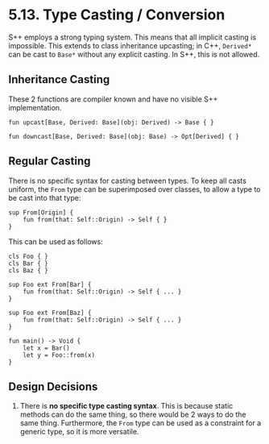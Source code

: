 # 5.13. Type Casting / Conversion

<primary-label ref="header-label"/>

<secondary-label ref="doc-wip"/>

S++ employs a strong typing system. This means that all implicit casting is impossible. This extends to class
inheritance upcasting; in C++, `Derived*` can be cast to `Base*` without any explicit casting. In S++, this is not
allowed.

## Inheritance Casting

These 2 functions are compiler known and have no visible S++ implementation.

```
fun upcast[Base, Derived: Base](obj: Derived) -> Base { }

fun downcast[Base, Derived: Base](obj: Base) -> Opt[Derived] { }
```

## Regular Casting

There is no specific syntax for casting between types. To keep all casts uniform, the `From` type can be superimposed
over classes, to allow a type to be cast into that type:

```
sup From[Origin] {
    fun from(that: Self::Origin) -> Self { }
}
```

This can be used as follows:

```
cls Foo { }
cls Bar { }
cls Baz { }

sup Foo ext From[Bar] {
    fun from(that: Self::Origin) -> Self { ... }
}

sup Foo ext From[Baz] {
    fun from(that: Self::Origin) -> Self { ... }
}

fun main() -> Void {
    let x = Bar()
    let y = Foo::from(x)
}
```

## Design Decisions

1. There is **no specific type casting syntax**. This is because static methods can do the same thing, so there would be
   2 ways to do the same thing. Furthermore, the `From` type can be used as a constraint for a generic type, so it is
   more versatile.
